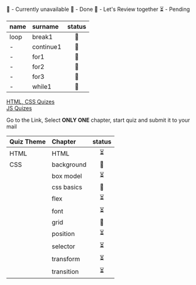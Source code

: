 <!-- ❌💚 -->
🚫 - Currently unavailable
💚 - Done
💛 - Let's Review together
⏳ - Pending


| name |  surname  | status |
| :--- | :-------- | :----: |
| loop | break1    | 🚫     |
| -    | continue1 | 🚫     |
| -    | for1      | 🚫     |
| -    | for2      | 🚫     |
| -    | for3      | 🚫     |
| -    | while1    | 🚫     |


[HTML, CSS Quizes](https://infinitejs.geojs.one/extra/quizgenerator)  
[JS Quizes](https://infinitejs.geojs.one/js/quizgenerator)

Go to the Link, Select **ONLY ONE** chapter, start quiz and submit it to your mail

| Quiz Theme | Chapter     |status|
| :--------- | :----       |:----:|
| HTML       | HTML        |⏳ |
| CSS        | background  |🚫 |
|            | box model   |⏳ |
|            | css basics  |🚫 |
|            | flex        |⏳ |
|            | font        |⏳ |
|            | grid        |🚫|
|            | position    |⏳ |
|            | selector    |⏳ |
|            | transform   |⏳ |
|            | transition  |⏳ |

